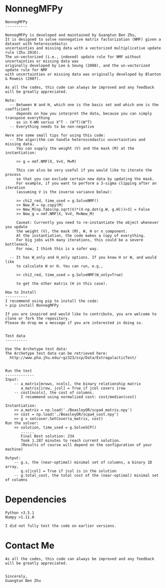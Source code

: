 NonnegMFPy
=============

    NonnegMFPy
    ----------

    NonnegMFPy is developed and maintained by Guangtun Ben Zhu, 
    It is designed to solve nonnegative matrix factorization (NMF) given a dataset with heteroscedastic 
    uncertainties and missing data with a vectorized multiplicative update rule (Zhu 2016).
    The un-vectorized (i.e., indexed) update rule for NMF without uncertainties or missing data was
    originally developed by Lee & Seung (2000), and the un-vectorized update rule for NMF
    with uncertainties or missing data was originally developed by Blanton & Roweis (2007).

    As all the codes, this code can always be improved and any feedback will be greatly appreciated.

    Note:
      -- Between W and H, which one is the basis set and which one is the coefficient 
         depends on how you interpret the data, because you can simply transpose everything
         as in X-WH versus X^T - (H^T)(W^T)
      -- Everything needs to be non-negative

    Here are some small tips for using this code:
      -- The algorithm can handle heteroscedastic uncertainties and missing data.
         You can supply the weight (V) and the mask (M) at the instantiation:

         >> g = nmf.NMF(X, V=V, M=M)

         This can also be very useful if you would like to iterate the process 
         so that you can exclude certain new data by updating the mask. 
         For example, if you want to perform a 3-sigma clipping after an iteration
         (assuming V is the inverse variance below):

         >> chi2_red, time_used = g.SolveNMF()
         >> New_M = np.copy(M)
         >> New_M[np.fabs(np.sqrt(V)*(X-np.dot(g.W, g.H)))>3] = False
         >> New_g = nmf.NMF(X, V=V, M=New_M)

         Caveat: Currently you need to re-instantiate the object whenever you update
         the weight (V), the mask (M), W, H or n_component.
         At the instantiation, the code makes a copy of everything.
         For big jobs with many iterations, this could be a severe bottleneck.
         For now, I think this is a safer way.

      -- It has W_only and H_only options. If you know H or W, and would like
         to calculate W or H. You can run, e.g.,

         >> chi2_red, time_used = g.SolveNMF(W_only=True)

         to get the other matrix (H in this case).

    How to Install
    ----------
    I recommend using pip to install the code:
    > pip install NonnegMFPy

    If you are inspired and would like to contribute, you are welcome to clone or fork the repository. 
    Please do drop me a message if you are interested in doing so.


    Test data
    ----------

    Use the Archetype test data:
    The Archetype test data can be retrieved here:
      http://www.pha.jhu.edu/~gz323/scp/Data/ExtragalacticTest/


    Run the test
    -------------
    Input: 
        -- a_matrix[mrows, ncols], the binary relationship matrix
           a_matrix[irow, jcol] = True if jcol covers irow
        -- cost[ncols], the cost of columns. 
           I recommend using normalized cost: cost/median(cost)

    Instantiation: 
        >> a_matrix = np.load('./BeasleyOR/scpa4_matrix.npy')
        >> cost = np.load('./BeasleyOR/scpa4_cost.npy')
        >> g = setcover.SetCover(a_matrix, cost)
    Run the solver: 
        >> solution, time_used = g.SolveSCP()
           ......
           Final Best solution: 234
           Took 1.287 minutes to reach current solution.
           (Results of course will depend on the configuration of your machine)

    Output:
        -- g.s, the (near-optimal) minimal set of columns, a binary 1D array, 
           g.s[jcol] = True if jcol is in the solution
        -- g.total_cost, the total cost of the (near-optimal) minimal set of columns



Dependencies
=============
    Python >3.5.1
    Numpy >1.11.0

    I did not fully test the code on earlier versions.

Contact Me
=============
    As all the codes, this code can always be improved and any feedback will be greatly appreciated.


    Sincerely,
    Guangtun Ben Zhu
